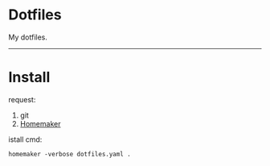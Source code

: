 # Dotfiles

My dotfiles.

---

# Install

request:
1. git
2. [Homemaker](https://github.com/FooSoft/homemaker)

istall cmd:

```shell
homemaker -verbose dotfiles.yaml .
```
